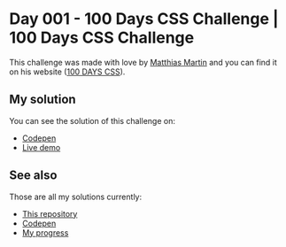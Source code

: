 # Day 001 - 100 Days CSS Challenge | 100 Days CSS Challenge

This challenge was made with love by [Matthias Martin](https://www.stichwort-m.de)
and you can find it on his website ([100 DAYS CSS](https://100dayscss.com/days/1)).

## My solution

You can see the solution of this challenge on:

- [Codepen](https://codepen.io/albertorauljose/pen/YzMPQXE)
- [Live demo](https://alberto-rj.github.io/100-days-css-challenge/day-001-100-days-css-challenge)

## See also

Those are all my solutions currently:

- [This repository](../)
- [Codepen](https://codepen.io/albertorauljose/pens/public)
- [My progress](https://100dayscss.com/progress/albertorauljose)
